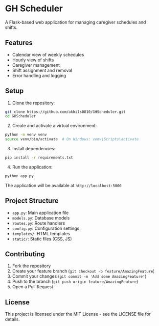 # GH Scheduler

A Flask-based web application for managing caregiver schedules and shifts.

## Features

- Calendar view of weekly schedules
- Hourly view of shifts
- Caregiver management
- Shift assignment and removal
- Error handling and logging

## Setup

1. Clone the repository:
```bash
git clone https://github.com/akhils0810/GHScheduler.git
cd GHScheduler
```

2. Create and activate a virtual environment:
```bash
python -m venv venv
source venv/bin/activate  # On Windows: venv\Scripts\activate
```

3. Install dependencies:
```bash
pip install -r requirements.txt
```

4. Run the application:
```bash
python app.py
```

The application will be available at `http://localhost:5000`

## Project Structure

- `app.py`: Main application file
- `models.py`: Database models
- `routes.py`: Route handlers
- `config.py`: Configuration settings
- `templates/`: HTML templates
- `static/`: Static files (CSS, JS)

## Contributing

1. Fork the repository
2. Create your feature branch (`git checkout -b feature/AmazingFeature`)
3. Commit your changes (`git commit -m 'Add some AmazingFeature'`)
4. Push to the branch (`git push origin feature/AmazingFeature`)
5. Open a Pull Request

## License

This project is licensed under the MIT License - see the LICENSE file for details. 